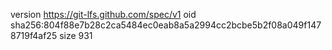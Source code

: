 version https://git-lfs.github.com/spec/v1
oid sha256:804f88e7b28c2ca5484ec0eab8a5a2994cc2bcbe5b2f08a049f1478719f4af25
size 931
